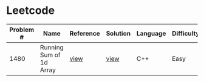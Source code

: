 # Leetcode

Problem # | Name | Reference | Solution | Language | Difficulty
--- | --- | --- | --- | --- | ---
1480 | Running Sum of 1d Array | [view](https://leetcode.com/problems/running-sum-of-1d-array/) | [view](./problems/1480-running-sum-of-1d-array/RunningSumOf1DArray.md) | C++ | Easy

